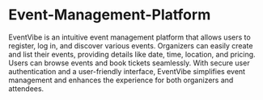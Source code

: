# Event-Management-Platform

EventVibe is an intuitive event management platform that allows users to register, log in, and discover various events. Organizers can easily create and list their events, providing details like date, time, location, and pricing. Users can browse events and book tickets seamlessly. With secure user authentication and a user-friendly interface, EventVibe simplifies event management and enhances the experience for both organizers and attendees.
